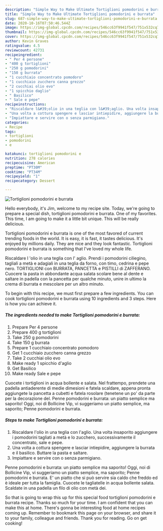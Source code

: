 ```yaml
---
description: "Simple Way to Make Ultimate Tortiglioni pomodorini e burrata"
title: "Simple Way to Make Ultimate Tortiglioni pomodorini e burrata"
slug: 687-simple-way-to-make-ultimate-tortiglioni-pomodorini-e-burrata
date: 2020-10-16T07:50:46.544Z
image: https://img-global.cpcdn.com/recipes/546cc63f9941f547/751x532cq70/tortiglioni-pomodorini-e-burrata-recipe-main-photo.jpg
thumbnail: https://img-global.cpcdn.com/recipes/546cc63f9941f547/751x532cq70/tortiglioni-pomodorini-e-burrata-recipe-main-photo.jpg
cover: https://img-global.cpcdn.com/recipes/546cc63f9941f547/751x532cq70/tortiglioni-pomodorini-e-burrata-recipe-main-photo.jpg
author: Kevin Graves
ratingvalue: 4.5
reviewcount: 42731
recipeingredient:
- " Per 4 persone"
- "400 g tortiglioni"
- "250 g pomodorini"
- "150 g burrata"
- "1 cucchiaio concentrato pomodoro"
- "1 cucchiaio zucchero canna grezzo"
- "2 cucchiai olio evo"
- "1 spicchio daglio"
- " Basilico"
- " Sale e pepe"
recipeinstructions:
- "Riscaldare l&#39;olio in una teglia con l&#39;aglio. Una volta insaporito aggiungere i pomodorini tagliati a metà e lo zucchero, successivamente il concentrato, sale e pepe."
- "Una volta a cottura spengere e lasciar intiepidire, aggiungere la burrata e il basilico. Buttare la pasta e saltare."
- "Impiattare e servire con o senza parmigiano."
categories:
- Recipe
tags:
- tortiglioni
- pomodorini
- e

katakunci: tortiglioni pomodorini e 
nutrition: 278 calories
recipecuisine: American
preptime: "PT30M"
cooktime: "PT34M"
recipeyield: "1"
recipecategory: Dessert

---
```



![Tortiglioni pomodorini e burrata](https://img-global.cpcdn.com/recipes/546cc63f9941f547/751x532cq70/tortiglioni-pomodorini-e-burrata-recipe-main-photo.jpg)

Hello everybody, it's Jim, welcome to my recipe site. Today, we're going to prepare a special dish, tortiglioni pomodorini e burrata. One of my favorites. This time, I am going to make it a little bit unique. This will be really delicious.

Tortiglioni pomodorini e burrata is one of the most favored of current trending foods in the world. It is easy, it is fast, it tastes delicious. It's enjoyed by millions daily. They are nice and they look fantastic. Tortiglioni pomodorini e burrata is something that I've loved my whole life.

Riscaldare l &#39;olio in una teglia con l&#39; aglio. Prendi i pomodorini ciliegino, tagliali a metà e adagiali in una teglia da forno, con timo, cedrina e pepe nero. TORTIGLIONI con BURRATA, PANCETTA e PISTILLI di ZAFFERANO. Cuocere la pasta in abbondante acqua salata scolare bene al dente e saltare in padella con la pancetta per qualche minuto, unire in ultimo la crema di burrata e mescolare per un altro minuto.


To begin with this recipe, we must first prepare a few ingredients. You can cook tortiglioni pomodorini e burrata using 10 ingredients and 3 steps. Here is how you can achieve it.

<!--inarticleads1-->

##### The ingredients needed to make Tortiglioni pomodorini e burrata:

1. Prepare  Per 4 persone
1. Prepare 400 g tortiglioni
1. Take 250 g pomodorini
1. Take 150 g burrata
1. Prepare 1 cucchiaio concentrato pomodoro
1. Get 1 cucchiaio zucchero canna grezzo
1. Take 2 cucchiai olio evo
1. Make ready 1 spicchio d&#39;aglio
1. Get  Basilico
1. Make ready  Sale e pepe


Cuocete i tortiglioni in acqua bollente e salata. Nel frattempo, prendete una padella antiaderente di medie dimesioni e fatela scaldare, appena pronta aggiungete la pancetta a cubetti e fatela rosolare (tenetene un po&#39; da parte per la decorazione del. Penne pomodorini e burrata: un piatto semplice ma saporito! Oggi, noi di Bollicine Vip, vi suggeriamo un piatto semplice, ma saporito; Penne pomodorini e burrata. 

<!--inarticleads2-->

##### Steps to make Tortiglioni pomodorini e burrata:

1. Riscaldare l&#39;olio in una teglia con l&#39;aglio. Una volta insaporito aggiungere i pomodorini tagliati a metà e lo zucchero, successivamente il concentrato, sale e pepe.
1. Una volta a cottura spengere e lasciar intiepidire, aggiungere la burrata e il basilico. Buttare la pasta e saltare.
1. Impiattare e servire con o senza parmigiano.


Penne pomodorini e burrata: un piatto semplice ma saporito! Oggi, noi di Bollicine Vip, vi suggeriamo un piatto semplice, ma saporito; Penne pomodorini e burrata. E&#39; un piatto che si può servire sia caldo che freddo ed è ideale per tutta la famiglia. Cuocete le tagliatelle in acqua bollente salata. Scaldate in una padella un filo di olio con metà dei. 

So that is going to wrap this up for this special food tortiglioni pomodorini e burrata recipe. Thanks so much for your time. I am confident that you can make this at home. There's gonna be interesting food at home recipes coming up. Remember to bookmark this page on your browser, and share it to your family, colleague and friends. Thank you for reading. Go on get cooking!
